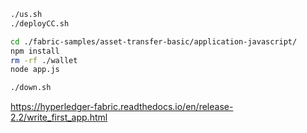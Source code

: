 ```bash
./us.sh
./deployCC.sh

cd ./fabric-samples/asset-transfer-basic/application-javascript/
npm install
rm -rf ./wallet
node app.js

./down.sh
```

https://hyperledger-fabric.readthedocs.io/en/release-2.2/write_first_app.html